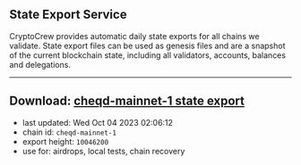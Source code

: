 ## State Export Service
CryptoCrew provides automatic daily state exports for all chains we validate. State export files can be used as genesis files and are a snapshot of the current blockchain state, including all validators, accounts, balances and delegations.

---
**Download: [cheqd-mainnet-1 state export](https://dl.ccvalidators.com/SERVICE/cheqd/cheqd-mainnet-1_export_10046200.json)**
---

- last updated: Wed Oct 04 2023 02:06:12
- chain id: `cheqd-mainnet-1`
- export height: `10046200`
- use for: airdrops, local tests, chain recovery
